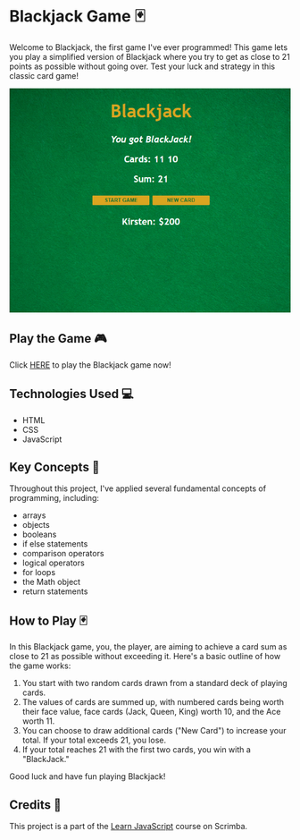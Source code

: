 # Blackjack Game 🃏
Welcome to Blackjack, the first game I've ever programmed! This game lets you play a simplified version of Blackjack where you try to get as close to 21 points as possible without going over. Test your luck and strategy in this classic card game!

![Blackjack game Screenshot](./images/blackjack-game-screenshot.png)

## Play the Game 🎮
Click [HERE](https://blackjack-by-devkirstenm.netlify.app) to play the Blackjack game now!

## Technologies Used 💻
- HTML
- CSS
- JavaScript

## Key Concepts 🧠 
Throughout this project, I've applied several fundamental concepts of programming, including:

- arrays
- objects
- booleans
- if else statements
- comparison operators
- logical operators
- for loops
- the Math object
- return statements

## How to Play 🃏
In this Blackjack game, you, the player, are aiming to achieve a card sum as close to 21 as possible without exceeding it. Here's a basic outline of how the game works:

1. You start with two random cards drawn from a standard deck of playing cards.
2. The values of cards are summed up, with numbered cards being worth their face value, face cards (Jack, Queen, King) worth 10, and the Ace worth 11.
3. You can choose to draw additional cards ("New Card") to increase your total.
If your total exceeds 21, you lose.
4. If your total reaches 21 with the first two cards, you win with a "BlackJack."

Good luck and have fun playing Blackjack!

## Credits 🙌
This project is a part of the [Learn JavaScript](https://scrimba.com/learn/learnjavascript) course on Scrimba. 
